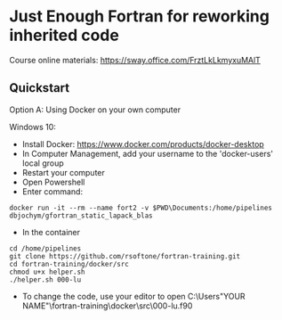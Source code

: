# Just Enough Fortran for reworking inherited code

Course online materials:
https://sway.office.com/FrztLkLkmyxuMAlT

## Quickstart
Option A: Using Docker on your own computer

Windows 10: 
* Install Docker: https://www.docker.com/products/docker-desktop
* In Computer Management, add your username to the 'docker-users' local group
* Restart your computer
* Open Powershell
* Enter command:

```
docker run -it --rm --name fort2 -v $PWD\Documents:/home/pipelines dbjochym/gfortran_static_lapack_blas
```

* In the container

```
cd /home/pipelines
git clone https://github.com/rsoftone/fortran-training.git
cd fortran-training/docker/src
chmod u+x helper.sh
./helper.sh 000-lu
```

* To change the code, use your editor to open C:\Users\"YOUR NAME"\fortran-training\docker\src\000-lu.f90
